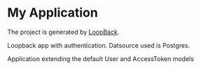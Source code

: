 # My Application

The project is generated by [LoopBack](http://loopback.io).

Loopback app with authentication. Datsource used is Postgres.

Application extending the default User and AccessToken models